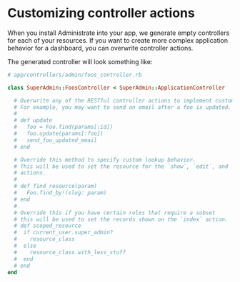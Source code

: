 # Customizing controller actions

When you install Administrate into your app,
we generate empty controllers for each of your resources.
If you want to create more complex application behavior for a dashboard,
you can overwrite controller actions.

The generated controller will look something like:

```ruby
# app/controllers/admin/foos_controller.rb

class SuperAdmin::FoosController < SuperAdmin::ApplicationController

  # Overwrite any of the RESTful controller actions to implement custom behavior
  # For example, you may want to send an email after a foo is updated.
  #
  # def update
  #   foo = Foo.find(params[:id])
  #   foo.update(params[:foo])
  #   send_foo_updated_email
  # end

  # Override this method to specify custom lookup behavior.
  # This will be used to set the resource for the `show`, `edit`, and `update`
  # actions.
  #
  # def find_resource(param)
  #   Foo.find_by!(slug: param)
  # end
  #
  # Override this if you have certain roles that require a subset
  # this will be used to set the records shown on the `index` action.
  # def scoped_resource
  #  if current_user.super_admin?
  #    resource_class
  #  else
  #    resource_class.with_less_stuff
  #  end
  # end
end
```
